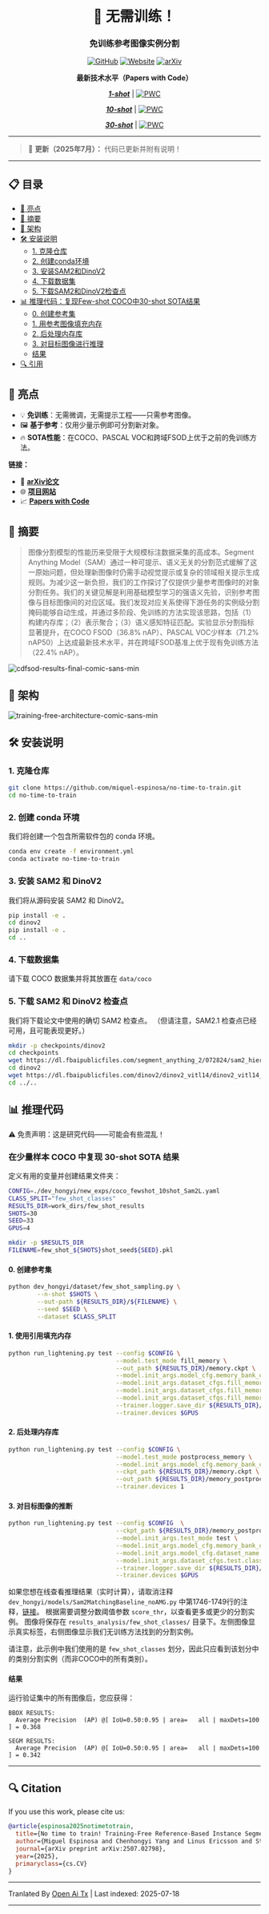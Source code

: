 <div align="center">

# 🚀 无需训练！  
### 免训练参考图像实例分割  
[![GitHub](https://img.shields.io/badge/%E2%80%8B-No%20Time%20To%20Train-black?logo=github)](https://github.com/miquel-espinosa/no-time-to-train)
[![Website](https://img.shields.io/badge/🌐-Project%20Page-grey)](https://miquel-espinosa.github.io/no-time-to-train/)
[![arXiv](https://img.shields.io/badge/arXiv-2507.02798-b31b1b)](https://arxiv.org/abs/2507.02798)

**最新技术水平（Papers with Code）**

[**_1-shot_**](https://paperswithcode.com/sota/few-shot-object-detection-on-ms-coco-1-shot?p=no-time-to-train-training-free-reference) | [![PWC](https://img.shields.io/endpoint.svg?url=https://paperswithcode.com/badge/no-time-to-train-training-free-reference/few-shot-object-detection-on-ms-coco-1-shot)](https://paperswithcode.com/sota/few-shot-object-detection-on-ms-coco-1-shot?p=no-time-to-train-training-free-reference)

[**_10-shot_**](https://paperswithcode.com/sota/few-shot-object-detection-on-ms-coco-10-shot?p=no-time-to-train-training-free-reference) | [![PWC](https://img.shields.io/endpoint.svg?url=https://paperswithcode.com/badge/no-time-to-train-training-free-reference/few-shot-object-detection-on-ms-coco-10-shot)](https://paperswithcode.com/sota/few-shot-object-detection-on-ms-coco-10-shot?p=no-time-to-train-training-free-reference)

[**_30-shot_**](https://paperswithcode.com/sota/few-shot-object-detection-on-ms-coco-30-shot?p=no-time-to-train-training-free-reference) | [![PWC](https://img.shields.io/endpoint.svg?url=https://paperswithcode.com/badge/no-time-to-train-training-free-reference/few-shot-object-detection-on-ms-coco-30-shot)](https://paperswithcode.com/sota/few-shot-object-detection-on-ms-coco-30-shot?p=no-time-to-train-training-free-reference)

</div>

---

> 🔔 **更新（2025年7月）：** 代码已更新并附有说明！

---

## 📋 目录

- [🎯 亮点](#-highlights)
- [📜 摘要](#-abstract)
- [🧠 架构](#-architecture)
- [🛠️ 安装说明](#️-installation-instructions)
  - [1. 克隆仓库](#1-clone-the-repository)
  - [2. 创建conda环境](#2-create-conda-environment)
  - [3. 安装SAM2和DinoV2](#3-install-sam2-and-dinov2)
  - [4. 下载数据集](#4-download-datasets)
  - [5. 下载SAM2和DinoV2检查点](#5-download-sam2-and-dinov2-checkpoints)
- [📊 推理代码：复现Few-shot COCO中30-shot SOTA结果](#-inference-code)
  - [0. 创建参考集](#0-create-reference-set)
  - [1. 用参考图像填充内存](#1-fill-memory-with-references)
  - [2. 后处理内存库](#2-post-process-memory-bank)
  - [3. 对目标图像进行推理](#3-inference-on-target-images)
  - [结果](#results)
- [🔍 引用](#-citation)


## 🎯 亮点
- 💡 **免训练**：无需微调，无需提示工程——只需参考图像。  
- 🖼️ **基于参考**：仅用少量示例即可分割新对象。  
- 🔥 **SOTA性能**：在COCO、PASCAL VOC和跨域FSOD上优于之前的免训练方法。

**链接：**
- 🧾 [**arXiv论文**](https://arxiv.org/abs/2507.02798)  
- 🌐 [**项目网站**](https://miquel-espinosa.github.io/no-time-to-train/)  
- 📈 [**Papers with Code**](https://paperswithcode.com/paper/no-time-to-train-training-free-reference)

## 📜 摘要

> 图像分割模型的性能历来受限于大规模标注数据采集的高成本。Segment Anything Model（SAM）通过一种可提示、语义无关的分割范式缓解了这一原始问题，但处理新图像时仍需手动视觉提示或复杂的领域相关提示生成规则。为减少这一新负担，我们的工作探讨了仅提供少量参考图像时的对象分割任务。我们的关键见解是利用基础模型学习的强语义先验，识别参考图像与目标图像间的对应区域。我们发现对应关系使得下游任务的实例级分割掩码能够自动生成，并通过多阶段、免训练的方法实现该思路，包括（1）构建内存库；（2）表示聚合；（3）语义感知特征匹配。实验显示分割指标显著提升，在COCO FSOD（36.8% nAP）、PASCAL VOC少样本（71.2% nAP50）上达成最新技术水平，并在跨域FSOD基准上优于现有免训练方法（22.4% nAP）。

![cdfsod-results-final-comic-sans-min](https://github.com/user-attachments/assets/ab302c02-c080-4042-99fc-0e181ba8abb9)


## 🧠 架构

![training-free-architecture-comic-sans-min](https://github.com/user-attachments/assets/d84dd83a-505e-45a0-8ce3-98e1838017f9)


## 🛠️ 安装说明

### 1. 克隆仓库

```bash
git clone https://github.com/miquel-espinosa/no-time-to-train.git
cd no-time-to-train
```
### 2. 创建 conda 环境

我们将创建一个包含所需软件包的 conda 环境。

```bash
conda env create -f environment.yml
conda activate no-time-to-train
```
### 3. 安装 SAM2 和 DinoV2

我们将从源码安装 SAM2 和 DinoV2。

```bash
pip install -e .
cd dinov2
pip install -e .
cd ..
```
### 4. 下载数据集

请下载 COCO 数据集并将其放置在 `data/coco`

### 5. 下载 SAM2 和 DinoV2 检查点

我们将下载论文中使用的确切 SAM2 检查点。
（但请注意，SAM2.1 检查点已经可用，且可能表现更好。）


```bash
mkdir -p checkpoints/dinov2
cd checkpoints
wget https://dl.fbaipublicfiles.com/segment_anything_2/072824/sam2_hiera_large.pt
cd dinov2
wget https://dl.fbaipublicfiles.com/dinov2/dinov2_vitl14/dinov2_vitl14_pretrain.pth
cd ../..
```
<translate-content>

## 📊 推理代码

⚠️ 免责声明：这是研究代码——可能会有些混乱！

### 在少量样本 COCO 中复现 30-shot SOTA 结果

定义有用的变量并创建结果文件夹：
</translate-content>
```bash
CONFIG=./dev_hongyi/new_exps/coco_fewshot_10shot_Sam2L.yaml
CLASS_SPLIT="few_shot_classes"
RESULTS_DIR=work_dirs/few_shot_results
SHOTS=30
SEED=33
GPUS=4

mkdir -p $RESULTS_DIR
FILENAME=few_shot_${SHOTS}shot_seed${SEED}.pkl
```
#### 0. 创建参考集


```bash
python dev_hongyi/dataset/few_shot_sampling.py \
        --n-shot $SHOTS \
        --out-path ${RESULTS_DIR}/${FILENAME} \
        --seed $SEED \
        --dataset $CLASS_SPLIT
```
#### 1. 使用引用填充内存


```bash
python run_lightening.py test --config $CONFIG \
                              --model.test_mode fill_memory \
                              --out_path ${RESULTS_DIR}/memory.ckpt \
                              --model.init_args.model_cfg.memory_bank_cfg.length $SHOTS \
                              --model.init_args.dataset_cfgs.fill_memory.memory_pkl ${RESULTS_DIR}/${FILENAME} \
                              --model.init_args.dataset_cfgs.fill_memory.memory_length $SHOTS \
                              --model.init_args.dataset_cfgs.fill_memory.class_split $CLASS_SPLIT \
                              --trainer.logger.save_dir ${RESULTS_DIR}/ \
                              --trainer.devices $GPUS
```
#### 2. 后处理内存库


```bash
python run_lightening.py test --config $CONFIG \
                              --model.test_mode postprocess_memory \
                              --model.init_args.model_cfg.memory_bank_cfg.length $SHOTS \
                              --ckpt_path ${RESULTS_DIR}/memory.ckpt \
                              --out_path ${RESULTS_DIR}/memory_postprocessed.ckpt \
                              --trainer.devices 1
```
#### 3. 对目标图像的推断


```bash
python run_lightening.py test --config $CONFIG  \
                              --ckpt_path ${RESULTS_DIR}/memory_postprocessed.ckpt \
                              --model.init_args.test_mode test \
                              --model.init_args.model_cfg.memory_bank_cfg.length $SHOTS \
                              --model.init_args.model_cfg.dataset_name $CLASS_SPLIT \
                              --model.init_args.dataset_cfgs.test.class_split $CLASS_SPLIT \
                              --trainer.logger.save_dir ${RESULTS_DIR}/ \
                              --trainer.devices $GPUS
```
如果您想在线查看推理结果（实时计算），请取消注释 `dev_hongyi/models/Sam2MatchingBaseline_noAMG.py` 中第1746-1749行的注释，[链接](https://github.com/miquel-espinosa/no-time-to-train/blob/main/dev_hongyi/models/Sam2MatchingBaseline_noAMG.py#L1746)。
根据需要调整分数阈值参数 `score_thr`，以查看更多或更少的分割实例。
图像将保存在 `results_analysis/few_shot_classes/` 目录下。左侧图像显示真实标签，右侧图像显示我们无训练方法找到的分割实例。

请注意，此示例中我们使用的是 `few_shot_classes` 划分，因此只应看到该划分中的类别分割实例（而非COCO中的所有类别）。

#### 结果

运行验证集中的所有图像后，您应获得：


```
BBOX RESULTS:
  Average Precision  (AP) @[ IoU=0.50:0.95 | area=   all | maxDets=100 ] = 0.368

SEGM RESULTS:
  Average Precision  (AP) @[ IoU=0.50:0.95 | area=   all | maxDets=100 ] = 0.342
```
---


## 🔍 Citation

If you use this work, please cite us:

```bibtex
@article{espinosa2025notimetotrain,
  title={No time to train! Training-Free Reference-Based Instance Segmentation},
  author={Miguel Espinosa and Chenhongyi Yang and Linus Ericsson and Steven McDonagh and Elliot J. Crowley},
  journal={arXiv preprint arXiv:2507.02798},
  year={2025},
  primaryclass={cs.CV}
}
```

---

Tranlated By [Open Ai Tx](https://github.com/OpenAiTx/OpenAiTx) | Last indexed: 2025-07-18

---